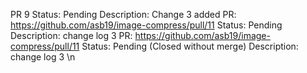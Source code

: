 PR 9 Status: Pending
Description: Change 3 added
PR: https://github.com/asb19/image-compress/pull/11 Status: Pending
Description: change log 3
PR: https://github.com/asb19/image-compress/pull/11 Status: Pending (Closed without merge)
Description: change log 3 \n
